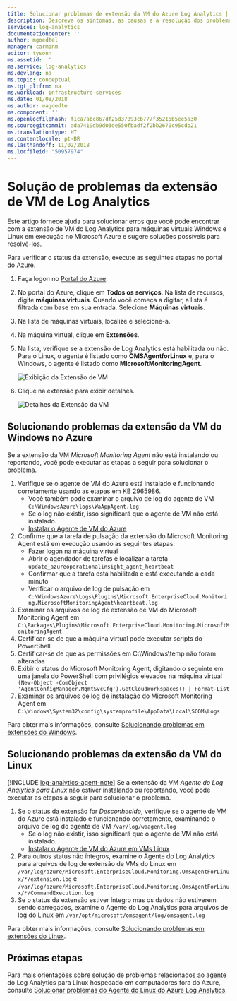 ```yaml
---
title: Solucionar problemas de extensão da VM do Azure Log Analytics | Microsoft Docs
description: Descreva os sintomas, as causas e a resolução dos problemas mais comuns com a extensão de VM do Log Analytics para VMs do Azure para Windows e Linux.
services: log-analytics
documentationcenter: ''
author: mgoedtel
manager: carmonm
editor: tysonn
ms.assetid: ''
ms.service: log-analytics
ms.devlang: na
ms.topic: conceptual
ms.tgt_pltfrm: na
ms.workload: infrastructure-services
ms.date: 01/08/2018
ms.author: magoedte
ms.component: ''
ms.openlocfilehash: f1ca7abc867df25d37093cb777f35216b5ee5a30
ms.sourcegitcommit: ada7419db9d03de550fbadf2f2bb2670c95cdb21
ms.translationtype: HT
ms.contentlocale: pt-BR
ms.lasthandoff: 11/02/2018
ms.locfileid: "50957974"
---
```

# <a name="troubleshooting-the-log-analytics-vm-extension"></a>Solução de problemas da extensão de VM de Log Analytics
Este artigo fornece ajuda para solucionar erros que você pode encontrar com a extensão de VM do Log Analytics para máquinas virtuais Windows e Linux em execução no Microsoft Azure e sugere soluções possíveis para resolvê-los.

Para verificar o status da extensão, execute as seguintes etapas no portal do Azure.

1. Faça logon no [Portal do Azure](http://portal.azure.com).
2. No portal do Azure, clique em **Todos os serviços**. Na lista de recursos, digite **máquinas virtuais**. Quando você começa a digitar, a lista é filtrada com base em sua entrada. Selecione **Máquinas virtuais**.
3. Na lista de máquinas virtuais, localize e selecione-a.
3. Na máquina virtual, clique em **Extensões**.
4. Na lista, verifique se a extensão de Log Analytics está habilitada ou não.  Para o Linux, o agente é listado como **OMSAgentforLinux** e, para o Windows, o agente é listado como **MicrosoftMonitoringAgent**.

   ![Exibição da Extensão de VM](./media/log-analytics-azure-vmext-troubleshoot/log-analytics-vmview-extensions.png)

4. Clique na extensão para exibir detalhes. 

   ![Detalhes da Extensão da VM](./media/log-analytics-azure-vmext-troubleshoot/log-analytics-vmview-extensiondetails.png)

## <a name="troubleshooting-azure-windows-vm-extension"></a>Solucionando problemas da extensão da VM do Windows no Azure

Se a extensão da VM *Microsoft Monitoring Agent* não está instalando ou reportando, você pode executar as etapas a seguir para solucionar o problema.

1. Verifique se o agente de VM do Azure está instalado e funcionando corretamente usando as etapas em [KB 2965986](https://support.microsoft.com/kb/2965986#mt1).
   * Você também pode examinar o arquivo de log do agente de VM `C:\WindowsAzure\logs\WaAppAgent.log`
   * Se o log não existir, isso significará que o agente de VM não está instalado.
   * [Instalar o Agente de VM do Azure](log-analytics-quick-collect-azurevm.md#enable-the-log-analytics-vm-extension)
2. Confirme que a tarefa de pulsação da extensão do Microsoft Monitoring Agent está em execução usando as seguintes etapas:
   * Fazer logon na máquina virtual
   * Abrir o agendador de tarefas e localizar a tarefa `update_azureoperationalinsight_agent_heartbeat`
   * Confirmar que a tarefa está habilitada e está executando a cada minuto
   * Verificar o arquivo de log de pulsação em `C:\WindowsAzure\Logs\Plugins\Microsoft.EnterpriseCloud.Monitoring.MicrosoftMonitoringAgent\heartbeat.log`
3. Examinar os arquivos de log de extensão de VM do Microsoft Monitoring Agent em `C:\Packages\Plugins\Microsoft.EnterpriseCloud.Monitoring.MicrosoftMonitoringAgent`
4. Certificar-se de que a máquina virtual pode executar scripts do PowerShell
5. Certificar-se de que as permissões em C:\Windows\temp não foram alteradas
6. Exibir o status do Microsoft Monitoring Agent, digitando o seguinte em uma janela do PowerShell com privilégios elevados na máquina virtual `  (New-Object -ComObject 'AgentConfigManager.MgmtSvcCfg').GetCloudWorkspaces() | Format-List`
7. Examinar os arquivos de log de instalação do Microsoft Monitoring Agent em `C:\Windows\System32\config\systemprofile\AppData\Local\SCOM\Logs`

Para obter mais informações, consulte [Solucionando problemas em extensões do Windows](../virtual-machines/extensions/oms-windows.md).

## <a name="troubleshooting-linux-vm-extension"></a>Solucionando problemas da extensão da VM do Linux
[!INCLUDE [log-analytics-agent-note](../../includes/log-analytics-agent-note.md)] 
Se a extensão da VM *Agente do Log Analytics para Linux* não estiver instalando ou reportando, você pode executar as etapas a seguir para solucionar o problema.

1. Se o status da extensão for *Desconhecido*, verifique se o agente de VM do Azure está instalado e funcionando corretamente, examinando o arquivo de log do agente de VM `/var/log/waagent.log`
   * Se o log não existir, isso significará que o agente de VM não está instalado.
   * [Instalar o Agente de VM do Azure em VMs Linux](log-analytics-quick-collect-azurevm.md#enable-the-log-analytics-vm-extension)
2. Para outros status não íntegros, examine o Agente do Log Analytics para arquivos de log de extensão de VMs do Linux em `/var/log/azure/Microsoft.EnterpriseCloud.Monitoring.OmsAgentForLinux/*/extension.log` e `/var/log/azure/Microsoft.EnterpriseCloud.Monitoring.OmsAgentForLinux/*/CommandExecution.log`
3. Se o status da extensão estiver íntegro mas os dados não estiverem sendo carregados, examine o Agente do Log Analytics para arquivos de log do Linux em `/var/opt/microsoft/omsagent/log/omsagent.log`

Para obter mais informações, consulte [Solucionando problemas em extensões do Linux](../virtual-machines/extensions/oms-linux.md).

## <a name="next-steps"></a>Próximas etapas

Para mais orientações sobre solução de problemas relacionados ao agente do Log Analytics para Linux hospedado em computadores fora do Azure, consulte [Solucionar problemas do Agente do Linux do Azure Log Analytics](log-analytics-agent-linux-support.md).  
